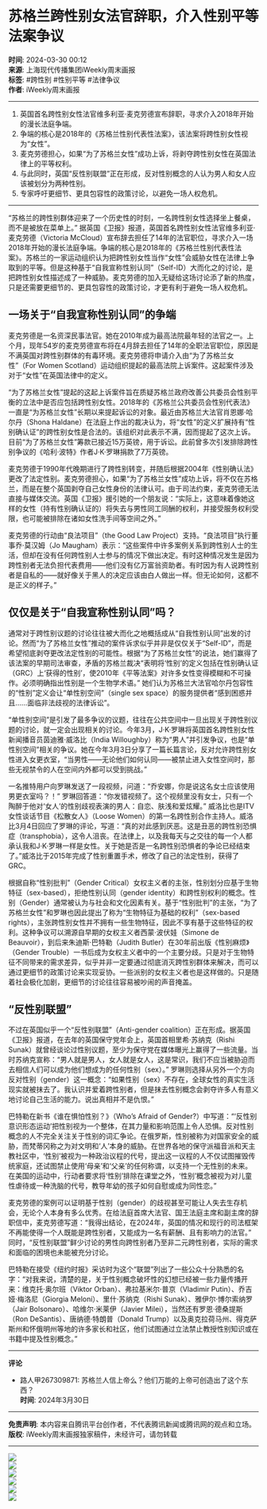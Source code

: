 # 苏格兰跨性别女法官辞职，介入性别平等法案争议

**时间**: 2024-03-30 00:12  
**来源**: 上海现代传播集团iWeekly周末画报  
**标签**: #跨性别 #性别平等 #法律争议  
**作者**: iWeekly周末画报  

---

1. 英国首名跨性别女性法官维多利亚·麦克劳德宣布辞职，寻求介入2018年开始的漫长法庭争端。
2. 争端的核心是2018年的《苏格兰性别代表性法案》，该法案将跨性别女性视为“女性”。
3. 麦克劳德担心，如果“为了苏格兰女性”成功上诉，将剥夺跨性别女性在英国法律上的平等权利。
4. 与此同时，英国“反性别联盟”正在形成，反对性别概念的人认为男人和女人应该被划分为两种性别。
5. 专家呼吁更细节、更具包容性的政策讨论，以避免一场人权危机。

---

“苏格兰的跨性别群体迎来了一个历史性的时刻，一名跨性别女性选择坐上餐桌，而不是被放在菜单上。” 据英国《卫报》报道，英国首名跨性别女性法官维多利亚·麦克劳德（Victoria McCloud）宣布辞去担任了14年的法官职位，寻求介入一场2018年开始的漫长法庭争端。争端的核心是2018年的《苏格兰性别代表性法案》。苏格兰的一家运动组织认为把跨性别女性当作“女性”会威胁女性在法律上争取到的平等。但是这种基于“自我宣称性别认同”（Self-ID）大而化之的讨论，是把跨性别女性描述成了一种威胁。麦克劳德的加入无疑给这场讨论添了新的热度，只是还需要更细节的、更具包容性的政策讨论，才更有利于避免一场人权危机。

## 一场关于“自我宣称性别认同”的争端

麦克劳德是一名资深民事法官。她在2010年成为最高法院最年轻的法官之一。上个月，现年54岁的麦克劳德宣布将在4月辞去担任了14年的全职法官职位，原因是不满英国对跨性别群体的有毒环境。麦克劳德将申请介入由“为了苏格兰女性”（For Women Scotland）运动组织提起的最高法院上诉案件。这起案件涉及对于“女性”在英国法律中的定义。

“为了苏格兰女性”提起的这起上诉案件旨在质疑苏格兰政府改善公共委员会性别平衡的立法中是否应包括跨性别女性。2018年的《苏格兰公共委员会性别代表法》一直是“为苏格兰女性”长期以来提起诉讼的对象。最近由苏格兰大法官肖恩娜·哈尔丹（Shona Haldane）在法庭上作出的裁决认为，将“女性”的定义扩展持有“性别确认证”的跨性别女性是合法的。该组织对此表示不满，因而提起了这次上诉。目前“为了苏格兰女性”筹款已接近15万英镑，用于诉讼。此前曾多次引发排除跨性别争议的《哈利·波特》作者J·K·罗琳捐款了7万英镑。

麦克劳德于1990年代晚期进行了跨性别转变，并随后根据2004年《性别确认法》更改了法定性别。麦克劳德担心，如果“为了苏格兰女性”成功上诉，将不仅在苏格兰，而是在整个英国剥夺自己女性身份的法律认可。由于司法约束，麦克劳德无法直接与媒体交流。英国《卫报》援引她的一个朋友说：“实际上，这意味着像她这样的女性（持有性别确认证的）将失去与男性同工同酬的权利，并接受服务权利受限，也可能被排除在诸如女性洗手间等空间之外。”

麦克劳德的行动由“良法项目”（the Good Law Project）支持。“良法项目”执行董事乔·莫汉姆（Jo Maugham）表示：“这些案件中许多案例关系到跨性别人士的生活，但却在没有任何跨性别人士参与的情况下做出决定。有时这种情况发生是因为跨性别者无法负担代表费用——他们没有亿万富翁资助者。有时因为有人说跨性别者是自私的——就好像关于黑人的决定应该由白人做出一样。但无论如何，这都不是正义的样子。”

## 仅仅是关于“自我宣称性别认同”吗？

通常对于跨性别议题的讨论往往被大而化之地概括成从“自我性别认同”出发的讨论。然而“为了苏格兰女性”推动的案件诉求似乎并非是仅仅关于“Self-ID”，而是希望彻底剥夺更改法定性别的可能性。根据“为了苏格兰女性”的说法，她们赢得了该法案的早期司法审查，矛盾的苏格兰裁决“表明将‘性别’的定义包括在性别确认证（GRC）上‘获得的性别’，使2010年《平等法案》对许多女性变得模糊和不可操作。必须明确指出性别是一个生物学术语。” 她们认为苏格兰大法官哈尔丹包容性的“性别”定义会让“单性别空间”（single sex space）的服务提供者“感到困惑并且……面临非法歧视的法律诉讼”。

“单性别空间”是引发了最多争议的议题，往往在公共空间中一旦出现关于跨性别议题的讨论，就一定会出现相关的讨论。今年3月，J·K·罗琳将英国首名跨性别女性新闻播音员茵迪雅·威洛比（India Willoughby）称为“男人”并引发争议，也是“单性别空间”相关的争议。她在今年3月3日分享了一篇长篇言论，反对允许跨性别女性进入女更衣室，“当男性——无论他们如何认同——被禁止进入女性空间时，那些无视禁令的人在空间内外都可以受到挑战。”

一名推特用户向罗琳发送了一段视频，问道：“乔安娜，你是说这名女士应该使用男更衣室吗？！” 罗琳回答道：“你发错视频了。这个视频里没有女士，只有一个陶醉于他对‘女人’的性别歧视表演的男人：自恋、肤浅和爱炫耀。” 威洛比也是ITV女性谈话节目《松散女人》（Loose Women）的第一名跨性别合作主持人。威洛比3月4日回应了罗琳的评论，写道：“真的对此感到厌恶。这是丑恶的跨性别恐惧症（transphobia），这令人沮丧。在法律上，以及我每天与之交往的每一个人都承认我和J·K·罗琳一样是女性。关于她是否是一名跨性别恐惧者的争论已经结束了。”威洛比于2015年完成了性别重置手术，修改了自己的法定性别，获得了GRC。

根据自称“性别批判”（Gender Critical）女权主义者的主张，性别划分应基于生物特征（sex-based），拒绝性别认同（gender identity）和跨性别权利的概念。性别（Gender）通常被认为与社会和文化因素有关。基于“性别批判”的主张，“为了苏格兰女性”和罗琳也因此提出了称为“生物特征为基础的权利”（sex-based rights），主张跨性别女性并不拥有一些生物特征，因此不享有基于这些特征的权利。这种争议可以溯源自早期的女权主义者西蒙·波伏娃（Simone de Beauvoir），到后来朱迪斯·巴特勒（Judith Butler）在30年前出版《性别麻烦》（Gender Trouble）一书后成为女权主义者中的一个主要分歧。只是对于生物特征不同带来的需求差异，似乎并非一定要通过彻底消灭跨性别群体来解决，而可以通过更细节的政策讨论来实现妥协。一些派别的女权主义者也是这样做的。只是随着社会极化加剧，更细节的讨论往往容易被吵闹的声音掩盖。

## “反性别联盟”

不过在英国似乎一个“反性别联盟”（Anti-gender coalition）正在形成。据英国《卫报》报道，在去年的英国保守党年会上，英国首相里希·苏纳克（Rishi Sunak）就曾经谈论过性别议题，至少为保守党在媒体曝光上赢得了一些流量。当时苏纳克宣称：“男人就是男人，女人就是女人，这是常识，我们不应当被胁迫而去相信人们可以成为他们想成为的任何性别（sex）。” 罗琳则选择从另外一个方向反对性别（gender）这一概念：“如果性别（sex）不存在，全球女性的真实生活现实就被抹去了。我认识并爱着跨性别者，但是抹去性别概念会剥夺许多人有意义地讨论自己生活的能力。说出真相并不是仇恨。”

巴特勒在新书《谁在惧怕性别？》（Who’s Afraid of Gender?）中写道：“‘反性别意识形态运动’把性别视为一个整体，在其力量和影响范围上令人恐惧。反对性别概念的人不完全关注关于性别的词汇争论。在俄罗斯，性别被称为对国家安全的威胁，而梵蒂冈称之为对文明和‘人’本身的威胁。在世界各地的保守派福音派和天主教社区中，‘性别’被视为一种政治议程的代号，提出这一议程的人不仅试图摧毁传统家庭，还试图禁止使用‘母亲’和‘父亲’的任何称谓，以支持一个无性别的未来。在美国的运动中，行动者要求将‘性别’排除在课堂之外，‘性别’概念被视为对儿童性虐待或一种洗脑的代号，教导年幼的孩子如何自慰或成为同性恋。”

麦克劳德的案例可以证明基于性别（gender）的歧视甚至可能让人失去生存机会，无论个人本身有多么优秀。在给法庭首席大法官、国王法庭主席和副主席的辞职信中，麦克劳德写道：“我得出结论，在2024年，英国的情况和现行的司法框架不再能使得一个人既能是跨性别者，又能成为一名有薪酬、且有影响力的法官。” 同时，“反性别联盟”鲜少讨论的男性向跨性别者乃至非二元跨性别者，实际的需求和面临的困境也未能被充分讨论。

巴特勒在接受《纽约时报》采访时为这个“联盟”列出了一些公众十分熟悉的名字：“对我来说，清楚的是，关于性别概念破坏性的幻想已经被一些力量传播开来：维克托·奥尔班（Viktor Orban）、弗拉基米尔·普京（Vladimir Putin）、乔吉娅·梅洛尼（Giorgia Meloni）、里什·苏纳克（Rishi Sunak）、雅伊尔·博尔索纳罗（Jair Bolsonaro）、哈维尔·米莱伊（Javier Milei），当然还有罗恩·德桑提斯（Ron DeSantis）、唐纳德·特朗普（Donald Trump）以及奥克拉荷马州、得克萨斯州和怀俄明州等地的许多家长和社区，他们试图通过立法禁止教授性别知识或在书籍中提及性别概念。”

---

**评论**  

- 路人甲267309871: 苏格兰人信上帝么？他们万能的上帝可创造出了这个东西？  
  **时间**: 2024年3月30日  

---

**免责声明**: 本内容来自腾讯平台创作者，不代表腾讯新闻或腾讯网的观点和立场。  
**版权**: iWeekly周末画报独家稿件，未经许可，请勿转载  

---

![](https://inews.gtimg.com/om_bt/O1o6h00f9nkNOYPBMT1y-FwC9TAo5hk2XQsmZPTUqLPYcAA/641)  
![](https://inews.gtimg.com/om_bt/Okodi1KiD6_R8KY6_uDcBDZgajJZP3HUYAx20YiTPO3doAA/641)  
![](https://inews.gtimg.com/om_bt/OpKfYtUiP-lG5CSxLhdB7Q6JIo-fEw_NRb4Dfu9aUejxwAA/641)  
![](https://inews.gtimg.com/om_bt/Og0-6dvBUhZh_olhYdtPUkWseY656YHwVb031jcfFGEssAA/641)  
![](https://inews.gtimg.com/om_bt/OFuCXs2WRGfiN4LMSlEe7s7iuXoJdiYitCs75XsBDPiS8AA/641)  
![](https://inews.gtimg.com/om_bt/OJhOzkwCUYp-yEhVJrR7RnN-Ri6mcUgpXIO1mxJSZ5uF8AA/641)
<!-- tcd_original_link https://news.qq.com/rain/a/20240330A003BO00 -->
